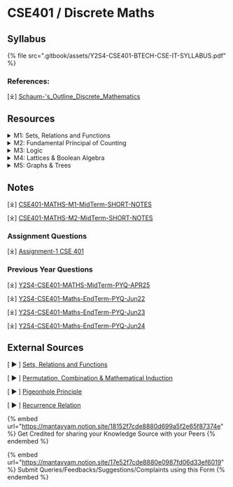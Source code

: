 # CSE401 / Discrete Maths

## Syllabus

{% file src=".gitbook/assets/Y2S4-CSE401-BTECH-CSE-IT-SYLLABUS.pdf" %}

### References:

\[⤓] [Schaum-'s\_Outline\_Discrete\_Mathematics](https://drive.google.com/file/d/1Kh9jB0OaJ1tJIP9ODoMFUcK-LpnDCcNv/view?usp=drive_link)

## Resources

<details>

<summary>M1: Sets, Relations and Functions</summary>

\[⤓] [CSE401-MATHS-M1-SHORT-NOTES](https://drive.google.com/file/d/1oUJisGyWAAvLDlkQ1HNsgg03psMI6ThL/view?usp=drive_link)

\[ ▶︎ ] [Sets, Relations and Functions](https://youtube.com/playlist?list=PLq76ktDFTJEJ8bbGWTvcnMPKT5Uc3z8fc\&si=EfPHbqCax14zEQlA)

</details>

<details>

<summary>M2: Fundamental Principal of Counting</summary>

\[⤓] [CSE401-MATHS-M2-SHORT-NOTES](https://drive.google.com/file/d/1_n0uSbW9Ca1f9WIQTOI5r2qDC2osgwub/view?usp=drive_link)

\[ ▶︎ ] [Permutation, Combination & Mathematical Induction](https://www.youtube.com/watch?v=cpPhhVoZrO8\&list=PLq76ktDFTJEK-L5vWcS4bWWw3AaHXIyJs)

\[ ▶︎ ] [Pigeonhole Principle](https://www.youtube.com/watch?v=zD6bypWHiek\&list=PLq76ktDFTJEIDi7FeRGgCD4sN53ddFwz-)

\[ ▶︎ ] [Recurrence Relation](https://youtube.com/playlist?list=PLq76ktDFTJEI9QTwFhri-WvZahzso-UqU\&si=uvipApEpetXKW3yn)

</details>

<details>

<summary>M3: Logic</summary>



</details>

<details>

<summary>M4: Lattices &#x26; Boolean Algebra</summary>



</details>

<details>

<summary>M5: Graphs &#x26; Trees</summary>



</details>

## Notes

\[⤓] [CSE401-MATHS-M1-MidTerm-SHORT-NOTES](https://drive.google.com/file/d/1oUJisGyWAAvLDlkQ1HNsgg03psMI6ThL/view?usp=drive_link)

\[⤓] [CSE401-MATHS-M2-MidTerm-SHORT-NOTES](https://drive.google.com/file/d/1_n0uSbW9Ca1f9WIQTOI5r2qDC2osgwub/view?usp=drive_link)

### Assignment Questions

\[⤓] [Assignment-1 CSE 401](https://drive.google.com/file/d/19eOtFrQ7mS7ZFPoQAUZcXpQNpgFAV9up/view?usp=drive_link)

### Previous Year Questions

\[⤓] [Y2S4-CSE401-MATHS-MidTerm-PYQ-APR25](https://drive.google.com/file/d/1sW5CptBSqsHL1CAQmar14JHv8Ud6gEWX/view?usp=drive_link)

\[⤓] [Y2S4-CSE401-Maths-EndTerm-PYQ-Jun22](https://drive.google.com/file/d/1PzxZvKyhB4oF3rbBRksqYFFxh08pDqVQ/view?usp=drive_link)

\[⤓] [Y2S4-CSE401-Maths-EndTerm-PYQ-Jun23](https://drive.google.com/file/d/12FdjhRSi8aC-jm1xrvCC3410y6ciToG9/view?usp=drive_link)

\[⤓] [Y2S4-CSE401-Maths-EndTerm-PYQ-Jun24](https://drive.google.com/file/d/1Qx4Xvbwu6Uhf_2vro1tB3iJrkLC5X7mB/view?usp=sharing)

## External Sources

\[ ▶︎ ] [Sets, Relations and Functions](https://youtube.com/playlist?list=PLq76ktDFTJEJ8bbGWTvcnMPKT5Uc3z8fc\&si=EfPHbqCax14zEQlA)

\[ ▶︎ ] [Permutation, Combination & Mathematical Induction](https://www.youtube.com/watch?v=cpPhhVoZrO8\&list=PLq76ktDFTJEK-L5vWcS4bWWw3AaHXIyJs)

\[ ▶︎ ] [Pigeonhole Principle](https://www.youtube.com/watch?v=zD6bypWHiek\&list=PLq76ktDFTJEIDi7FeRGgCD4sN53ddFwz-)

\[ ▶︎ ] [Recurrence Relation](https://youtube.com/playlist?list=PLq76ktDFTJEI9QTwFhri-WvZahzso-UqU\&si=uvipApEpetXKW3yn)

{% embed url="https://mantavyam.notion.site/18152f7cde8880d699a5f2e65f87374e" %}
Get Credited for sharing your Knowledge Source with your Peers
{% endembed %}

{% embed url="https://mantavyam.notion.site/17e52f7cde8880e0987fd06d33ef6019" %}
Submit Queries/Feedbacks/Suggestions/Complaints using this Form
{% endembed %}
